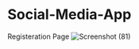 # Social-Media-App

Registeration Page
![Screenshot (81)](https://github.com/MuhammadShahidRajpoot/Social-Media-App/assets/134369218/67c51d1a-b278-414c-9a86-7f8595207b4b)
